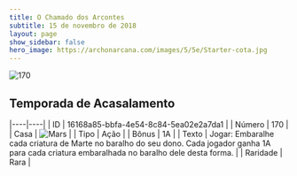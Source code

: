 ```yaml
---
title: O Chamado dos Arcontes
subtitle: 15 de novembro de 2018
layout: page
show_sidebar: false
hero_image: https://archonarcana.com/images/5/5e/Starter-cota.jpg
---
```


![170](https://cdn.keyforgegame.com/media/card_front/pt/341_170_6C5MPJVJ5G9R_pt.png)

## Temporada de Acasalamento

|----|----|
| ID | 16168a85-bbfa-4e54-8c84-5ea02e2a7da1 |
| Número | 170 |
| Casa | ![Mars](https://archonarcana.com/images/thumb/d/de/Mars.png/22px-Mars.png "Marte") |
| Tipo | Ação |
| Bônus | 1A |
| Texto | Jogar: Embaralhe cada criatura de Marte no baralho do seu dono. Cada jogador ganha 1A para cada criatura embaralhada no baralho dele desta forma. |
| Raridade | Rara |

